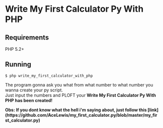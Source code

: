 # Write My First Calculator Py With PHP

## Requirements

PHP 5.2+

## Running

`$ php write_my_first_calculator_with_php`

<p>
The program gonna ask you what from what number to what number you wanna create your py script.<br/>
Just input the numbers and PLOFT your <strong>Write My First Calculator Py With PHP has been created!</strong>
</p>
<b>Obs: If you dont know what the hell i'm saying about, just follow this [link](https://github.com/AceLewis/my_first_calculator.py/blob/master/my_first_calculator.py)</b>
